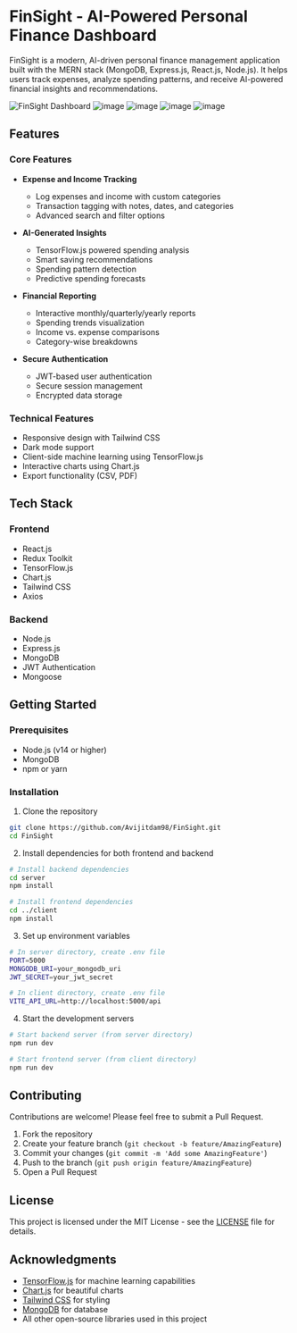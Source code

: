 # FinSight - AI-Powered Personal Finance Dashboard

FinSight is a modern, AI-driven personal finance management application built with the MERN stack (MongoDB, Express.js, React.js, Node.js). It helps users track expenses, analyze spending patterns, and receive AI-powered financial insights and recommendations.

![FinSight Dashboard](https://github.com/user-attachments/assets/50beb66c-c65a-4e78-b587-390c4d314735)
![image](https://github.com/user-attachments/assets/d6bbc630-a9df-40b1-8c06-5afab2be0026)
![image](https://github.com/user-attachments/assets/5fca3ebd-4524-41cd-a63d-5242f152c382)
![image](https://github.com/user-attachments/assets/7a3db24e-fc6c-43f6-9cc8-fc245520832d)
![image](https://github.com/user-attachments/assets/f118af7d-43b8-4acd-a420-ce4f82056203)






## Features

### Core Features
- **Expense and Income Tracking**
  - Log expenses and income with custom categories
  - Transaction tagging with notes, dates, and categories
  - Advanced search and filter options

- **AI-Generated Insights**
  - TensorFlow.js powered spending analysis
  - Smart saving recommendations
  - Spending pattern detection
  - Predictive spending forecasts

- **Financial Reporting**
  - Interactive monthly/quarterly/yearly reports
  - Spending trends visualization
  - Income vs. expense comparisons
  - Category-wise breakdowns

- **Secure Authentication**
  - JWT-based user authentication
  - Secure session management
  - Encrypted data storage

### Technical Features
- Responsive design with Tailwind CSS
- Dark mode support
- Client-side machine learning using TensorFlow.js
- Interactive charts using Chart.js
- Export functionality (CSV, PDF)

## Tech Stack

### Frontend
- React.js
- Redux Toolkit
- TensorFlow.js
- Chart.js
- Tailwind CSS
- Axios

### Backend
- Node.js
- Express.js
- MongoDB
- JWT Authentication
- Mongoose

## Getting Started

### Prerequisites
- Node.js (v14 or higher)
- MongoDB
- npm or yarn

### Installation

1. Clone the repository
```bash
git clone https://github.com/Avijitdam98/FinSight.git
cd FinSight
```

2. Install dependencies for both frontend and backend
```bash
# Install backend dependencies
cd server
npm install

# Install frontend dependencies
cd ../client
npm install
```

3. Set up environment variables
```bash
# In server directory, create .env file
PORT=5000
MONGODB_URI=your_mongodb_uri
JWT_SECRET=your_jwt_secret

# In client directory, create .env file
VITE_API_URL=http://localhost:5000/api
```

4. Start the development servers
```bash
# Start backend server (from server directory)
npm run dev

# Start frontend server (from client directory)
npm run dev
```

## Contributing

Contributions are welcome! Please feel free to submit a Pull Request.

1. Fork the repository
2. Create your feature branch (`git checkout -b feature/AmazingFeature`)
3. Commit your changes (`git commit -m 'Add some AmazingFeature'`)
4. Push to the branch (`git push origin feature/AmazingFeature`)
5. Open a Pull Request

## License

This project is licensed under the MIT License - see the [LICENSE](LICENSE) file for details.

## Acknowledgments

- [TensorFlow.js](https://www.tensorflow.org/js) for machine learning capabilities
- [Chart.js](https://www.chartjs.org/) for beautiful charts
- [Tailwind CSS](https://tailwindcss.com/) for styling
- [MongoDB](https://www.mongodb.com/) for database
- All other open-source libraries used in this project
